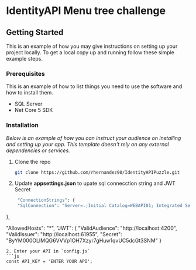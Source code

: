 # IdentityAPI Menu tree challenge

<!-- GETTING STARTED -->
## Getting Started

This is an example of how you may give instructions on setting up your project locally.
To get a local copy up and running follow these simple example steps.

### Prerequisites

This is an example of how to list things you need to use the software and how to install them.
* SQL Server
* Net Core 5 SDK

### Installation

_Below is an example of how you can instruct your audience on installing and setting up your app. This template doesn't rely on any external dependencies or services._

1. Clone the repo
   ```sh
   git clone https://github.com/rhernandez90/IdentityAPIPuzzle.git   
   ```
2. Update **appsettings.json** to upate sql connecction string and JWT Secret
   ```sh
    "ConnectionStrings": {
    "SqlConnection": "Server=.;Initial Catalog=WEBAPI01; Integrated Security=true; MultipleActiveResultSets=True;"
  },

  "AllowedHosts": "*",
  "JWT": {
    "ValidAudience": "http://localhost:4200",
    "ValidIssuer": "http://localhost:61955",
    "Secret": "ByYM000OLlMQG6VVVp1OH7Xzyr7gHuw1qvUC5dcGt3SNM"
  }
   ```
2. Enter your API in `config.js`
   ```js
   const API_KEY = 'ENTER YOUR API';
   ```




